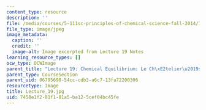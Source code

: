 ```yaml
---
content_type: resource
description: ''
file: /media/courses/5-111sc-principles-of-chemical-science-fall-2014/7458e1f281f181a5ba125cef04bc45fe_Lecture_19.jpg
file_type: image/jpeg
image_metadata:
  caption: ''
  credit: ''
  image-alt: Image excerpted from Lecture 19 Notes
learning_resource_types: []
ocw_type: OCWImage
parent_title: "Lecture 19: Chemical Equilibrium: Le Ch\xE2telier\u2019s Principle"
parent_type: CourseSection
parent_uid: 06795698-54cc-cdb3-a6c7-13fa72200306
resourcetype: Image
title: Lecture_19.jpg
uid: 7458e1f2-81f1-81a5-ba12-5cef04bc45fe
---
```

